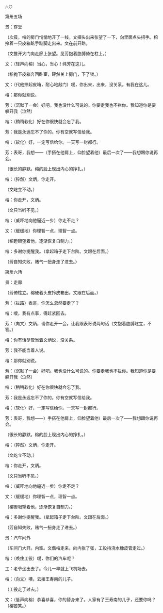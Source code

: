     六〇 

   第卅五场

   景：穿堂

   （次晨。榕的房门悄悄地开了一线。文探头出来张望了一下，向里面点头招手。榕拎着一只皮箱踮手踮脚走出来。文在前开路。

   （文推开大门向走廊上张望。见芳抱着胳膊倚在柱上。）

   文：（轻声向榕）当心，当心！纬芳在这儿。

   （榕抛下皮箱奔回卧室，砰然关上房门，下了锁。）

   文：（代他拎起皮箱，耐心地敲门）嗳，你出来，出来，没关系。有我在这儿。

   榕：那你就别说。

   芳：（沉默了一会）好吧。我也没什么可说的。你要走我也不拦你。我知道你是要躲开我（泣然）

   榕：（稍稍软化）好在你很快就会忘了我。

   芳：我是永远忘不了你的。你有空就写信给我。

   榕：（软化）好，一定写信给你。一天写一封都行。

   芳：表哥，我想——（手搭在他肩上，仰脸望着他）最后一次了——我想跟你说再会。

   （很长的静默。榕的脸上现出内心的挣扎。）

   榕：（猝然）文炳，你走开。

   （文屹立不动。）

   榕：你走开，文炳。

   （文只当听不见。）

   榕：（威吓地向他逼近一步）你走不走？

   文：（缓缓地）你理智一点，理智一点。

   （榕瞪眼望着他，逐渐恢复自制力。）

   榕：多谢你提醒我。（拿起箱子走下台阶。文跟在后面。）

   （芳自知失败，赌气一扭身走了进去。）

   第卅六场

   景：走廊

   （芳倚柱立。榕硬着头皮拎皮箱出，文跟在后面。）

   芳：（拦路）表哥，你怎么忽然要走了？

   榕：嗳，我有点事，得赶紧回去。

   芳：（向文）文炳，请你走开一会，让我跟表哥说两句话（文抱着胳膊屹立，不答。）

   榕：你有话尽管当着文炳说，没关系。

   芳：我不能当着人说。

   榕：那你就别说。

   芳：（沉默了一会）好吧。我也没什么可说的。你要走我也不拦你。我知道你是要躲开我（泣然）

   榕：（稍稍软化）好在你很快就会忘了我。

   芳：我是永远忘不了你的。你有空就写信给我。

   榕：（软化）好，一定写信给你。一天写一封都行。

   芳：表哥，我想——）手搭在他肩上，仰脸望着他）最后一次了——我想跟你说再会。

   （很长的静默。榕的脸上现出内心的挣扎。）

   榕：（猝然）文炳，你走开。

   （文屹立不动。）

   榕：你走开，文炳。

   （文只当听不见。）

   榕：（威吓地向他逼近一步）你走不走？

   文：（缓缓地）你理智一点，理智一点。

   （榕瞪眼望着他，逐渐恢复自制力。）

   榕：多谢你提醒我。（拿起箱子走下台阶。文跟在后面。）

   （芳自知失败，赌气一扭身走了进去。）

   景：汽车间外

   （车间门大开。内空。文偕榕走来，向内张了张，工役持浇水橡皮管走过。）

   榕：（唤住工役）嗳，你们的汽车呢？

   工：老爷坐出去了。今儿一早就上飞机场去。

   榕：（向文）噢，去接王寿南的儿子。

   （工役走了过去。）

   文：（低声向榕）恭喜恭喜，你的替身来了。人家有了王寿南的儿子，还要你吗？（榕苦笑。）

